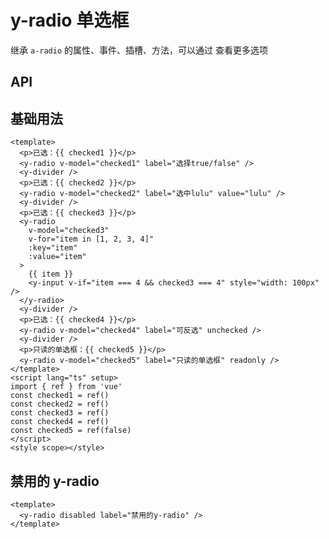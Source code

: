 # y-radio 单选框

<a-btn label="a-radio" href="https://next.antdv.com/components/radio-cn" />

继承 `a-radio` 的属性、事件、插槽、方法，可以通过 <y-link blank label="a-radio" href="https://next.antdv.com/components/radio-cn" /> 查看更多选项

## API

## 基础用法

```vue demo
<template>
  <p>已选：{{ checked1 }}</p>
  <y-radio v-model="checked1" label="选择true/false" />
  <y-divider />
  <p>已选：{{ checked2 }}</p>
  <y-radio v-model="checked2" label="选中lulu" value="lulu" />
  <y-divider />
  <p>已选：{{ checked3 }}</p>
  <y-radio
    v-model="checked3"
    v-for="item in [1, 2, 3, 4]"
    :key="item"
    :value="item"
  >
    {{ item }}
    <y-input v-if="item === 4 && checked3 === 4" style="width: 100px" />
  </y-radio>
  <y-divider />
  <p>已选：{{ checked4 }}</p>
  <y-radio v-model="checked4" label="可反选" unchecked />
  <y-divider />
  <p>只读的单选框：{{ checked5 }}</p>
  <y-radio v-model="checked5" label="只读的单选框" readonly />
</template>
<script lang="ts" setup>
import { ref } from 'vue'
const checked1 = ref()
const checked2 = ref()
const checked3 = ref()
const checked4 = ref()
const checked5 = ref(false)
</script>
<style scope></style>
```

## 禁用的 y-radio

```vue demo
<template>
  <y-radio disabled label="禁用的y-radio" />
</template>
```

